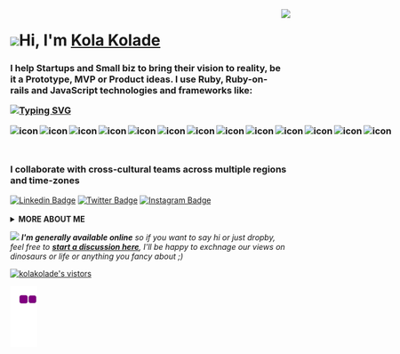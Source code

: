 <img align="right" src="https://media.giphy.com/media/qgQUggAC3Pfv687qPC/giphy.gif" height="160px" width="auto">

<h1 align="left"><img src="https://raw.githubusercontent.com/kolakolade/kolakolade/master/wave.gif" width="30px">Hi, I'm <a href="https://kolakolade.me">Kola Kolade</a></h1>

<h3 align="left">I help Startups and Small biz to bring their vision to reality, be it a Prototype, MVP or Product ideas. I use Ruby, Ruby-on-rails and JavaScript technologies and frameworks like:
<br>

[![Typing SVG](https://readme-typing-svg.demolab.com?font=Fira+Code&pause=1000&width=435&lines=React.js%2C+React+Native%2C+Next.js;Node.js%2C+Typescript%2C+Webpack;Jest%2C+Mocha%2C+Cypress)](https://git.io/typing-svg)

<div style="display: flex; align-items: flex-start;"><img src="https://techstack-generator.vercel.app/js-icon.svg" alt="icon" width="53" height="53" /><img src="https://techstack-generator.vercel.app/ts-icon.svg" alt="icon" width="53" height="53" /><img src="https://techstack-generator.vercel.app/react-icon.svg" alt="icon" width="53" height="53" /><img src="https://techstack-generator.vercel.app/redux-icon.svg" alt="icon" width="53" height="53" /><img src="https://techstack-generator.vercel.app/sass-icon.svg" alt="icon" width="53" height="53" /><img src="https://techstack-generator.vercel.app/webpack-icon.svg" alt="icon" width="53" height="53" /><img src="https://techstack-generator.vercel.app/prettier-icon.svg" alt="icon" width="53" height="53" /><img src="https://techstack-generator.vercel.app/jest-icon.svg" alt="icon" width="53" height="53" /><img src="https://techstack-generator.vercel.app/restapi-icon.svg" alt="icon" width="53" height="53" /><img src="https://techstack-generator.vercel.app/github-icon.svg" alt="icon" width="53" height="53" /><img src="https://techstack-generator.vercel.app/docker-icon.svg" alt="icon" width="53" height="53" /><img src="https://techstack-generator.vercel.app/aws-icon.svg" alt="icon" width="53" height="53" /><img src="https://techstack-generator.vercel.app/mysql-icon.svg" alt="icon" width="53" height="53" /></div>

I collaborate with cross-cultural teams across multiple regions and time-zones</h3>

<a target="_blank" href="https://linkedin.com/in/kolakolade/">
<img src="https://img.shields.io/badge/-kolakolade-blue?style=for-the-badge&logo=Linkedin&logoColor=white&link=https://linkedin.com/in/kolakolade/" alt="Linkedin Badge"></a>

<a target="_blank" href="https://twitter.com/kola_kolade">
<img src="https://img.shields.io/badge/kola_kolade-1ca0f1?style=for-the-badge&logo=twitter&logoColor=white&link=https://twitter.com/kola_kolade" alt="Twitter Badge"></a>

<a target="_blank" href="https://instagram.com/kolakolade__/">
<img src="https://img.shields.io/badge/-kolakolade-E1306C?style=for-the-badge&logo=Instagram&logoColor=white&link=https://instagram.com/kolakolade__/" alt="Instagram Badge"></a>
<br>

<br>

  <details>
    <summary>
    <strong>MORE ABOUT ME</strong>
    </summary>

```javascript
const kolakolade = {
  availableForHire: true,
  education: "someCollege",
  otherAlias: "Full Stack Developer",
  codesIn: ["Javascript", "HTML", "CSS", "Bash", "Ruby", "Ruby-on-Rails", "React", "Docker"],
  currentlylearning: ["React Native", "TailwindCss", "Next.Js"],
  toolsUsing: ["Sass", "AWS", "Wordpress", "Firebase", "Figma", "Gulp", "Webpack"],
  experiences: [
    {
      company : "SprintplexLimited",
      post : "Co-Founder | CTO"
    },
    {
      company : "ProteuxLimited",
      post : "Co-Founder | CEO"
    },
    {
      company : "Open to Opportunity", "Open to Employment"
    }
  ],
}
```

![kola's github stats](https://github-readme-stats.vercel.app/api?username=kkolade&show_icons=true&icon_color=141414&bg_color=ffffff&hide_border=true&line_height=25&text_color=141414&hide_title=true&count_private=true)[![Top Langs](https://github-readme-stats.vercel.app/api/top-langs/?username=kkolade&layout=compact)](https://github.com/kkolade/github-readme-stats)

[![willianrod's wakatime stats](https://github-readme-stats.vercel.app/api/wakatime?username=kkolade)](https://github.com/kkolade/github-readme-stats)

<!--START_SECTION:waka-->

```text
From: 29 January 2023 - To: 05 February 2023

Total Time: 2 hrs 30 mins

CSS          1 hr 17 mins    █████████████░░░░░░░░░░░░   51.56 %
HTML         38 mins         ██████▒░░░░░░░░░░░░░░░░░░   25.56 %
JavaScript   34 mins         █████▓░░░░░░░░░░░░░░░░░░░   22.87 %
```

<!--END_SECTION:waka-->

![](http://github-profile-summary-cards.vercel.app/api/cards/profile-details?username=kkolade&theme=default)

![](http://github-profile-summary-cards.vercel.app/api/cards/repos-per-language?username=kkolade&theme=default)![](http://github-profile-summary-cards.vercel.app/api/cards/most-commit-language?username=kkolade&theme=default)

  <!--START_SECTION:activity-->

1. 💪 Opened PR [#23](https://github.com/Uthmanbello/capstone2/pull/23) in [Uthmanbello/capstone2](https://github.com/Uthmanbello/capstone2)
2. ❗️ Opened issue [#7](https://github.com/flemton/leaderboard/issues/7) in [flemton/leaderboard](https://github.com/flemton/leaderboard)
3. ❗️ Opened issue [#20](https://github.com/banzaman/capstone-2/issues/20) in [banzaman/capstone-2](https://github.com/banzaman/capstone-2)
4. ❗️ Opened issue [#19](https://github.com/banzaman/capstone-2/issues/19) in [banzaman/capstone-2](https://github.com/banzaman/capstone-2)
5. ❗️ Opened issue [#18](https://github.com/banzaman/capstone-2/issues/18) in [banzaman/capstone-2](https://github.com/banzaman/capstone-2)
<!--END_SECTION:activity-->

  </details>

<img src="https://media.giphy.com/media/RhwkGhrlj3NVSOxWSN/giphy.gif" height="30"> <em><b>I'm generally available online</b> so if you want to say hi or just dropby, feel free to <a target="_blank" href="https://github.com/kkolade/kkolade/discussions/new"><strong> start a discussion here</strong></a>, I'll be happy to exchnage our views on dinosaurs or life or anything you fancy about ;)</b> </em>

<a target="_blank" href="https://github.com/kkolade/kkolade/">
<img src="https://img.shields.io/badge/dynamic/json?url=https://api.countapi.xyz/hit/visitor-badge/kolakolade&style=for-the-badge&label=visitors&query=value&color=0F0F1A&labelColor=0F0F1A" alt="kolakolade's vistors">
</a>

![snake gif](https://github.com/kkolade/kkolade/blob/output/github-contribution-grid-snake.gif)
